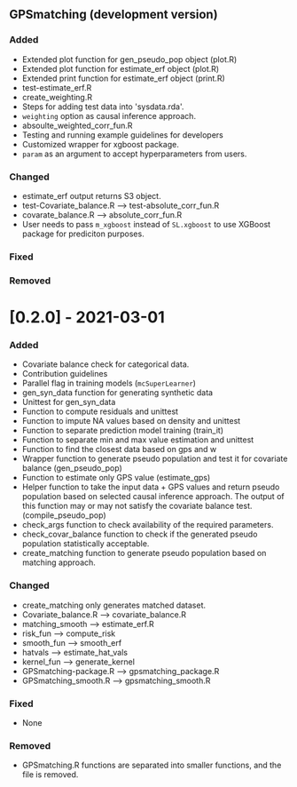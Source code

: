 ## GPSmatching (development version)

### Added

- Extended plot function for gen_pseudo_pop object (plot.R)
- Extended plot function for estimate_erf object (plot.R)
- Extended print function for estimate_erf object (print.R)
- test-estimate_erf.R
- create_weighting.R
- Steps for adding test data into 'sysdata.rda'.
- `weighting` option as causal inference approach.  
- absoulte_weighted_corr_fun.R
- Testing and running example guidelines for developers
- Customized wrapper for xgboost package.
- `param` as an argument to accept hyperparameters from users.


### Changed

- estimate_erf output returns S3 object.
- test-Covariate_balance.R --> test-absolute_corr_fun.R
- covarate_balance.R --> absolute_corr_fun.R
- User needs to pass `m_xgboost` instead of `SL.xgboost` to  use XGBoost package for prediciton purposes.

### Fixed
### Removed



# [0.2.0] - 2021-03-01

### Added

* Covariate balance check for categorical data.
* Contribution guidelines
* Parallel flag in training models (`mcSuperLearner`)
* gen_syn_data function for generating synthetic data
* Unittest for gen_syn_data
* Function to compute residuals and unittest
* Function to impute NA values based on density and unittest
* Function to separate prediction model training (train_it)
* Function to separate min and max value estimation and unittest
* Function to find the closest data based on gps and w
* Wrapper function to generate pseudo population and test it for covariate balance (gen_pseudo_pop)
* Function to estimate only GPS value (estimate_gps)
* Helper function to take the input data + GPS values and return pseudo population based on selected causal inference approach. The output of this function may or may not satisfy the covariate balance test. (compile_pseudo_pop)
* check_args function to check availability of the required parameters.
* check_covar_balance function to check if the generated pseudo population statistically acceptable.
* create_matching function to generate pseudo population based on matching approach.

### Changed

* create_matching only generates matched dataset.
* Covariate_balance.R --> covariate_balance.R
* matching_smooth --> estimate_erf.R
* risk_fun --> compute_risk
* smooth_fun --> smooth_erf
* hatvals --> estimate_hat_vals
* kernel_fun --> generate_kernel
* GPSmatching-package.R --> gpsmatching_package.R
* GPSmatching_smooth.R --> gpsmatching_smooth.R

### Fixed

* None

### Removed

* GPSmatching.R functions are separated into smaller functions, and the file is removed.